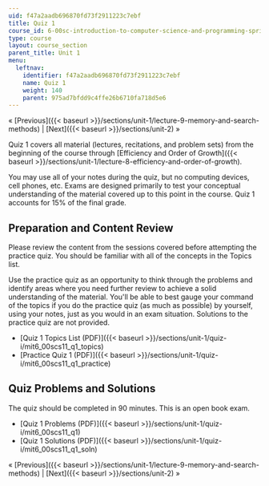 ```yaml
---
uid: f47a2aadb696870fd73f2911223c7ebf
title: Quiz 1
course_id: 6-00sc-introduction-to-computer-science-and-programming-spring-2011
type: course
layout: course_section
parent_title: Unit 1
menu:
  leftnav:
    identifier: f47a2aadb696870fd73f2911223c7ebf
    name: Quiz 1
    weight: 140
    parent: 975ad7bfdd9c4ffe26b6710fa718d5e6
---
```


« [Previous]({{< baseurl >}}/sections/unit-1/lecture-9-memory-and-search-methods) | [Next]({{< baseurl >}}/sections/unit-2) »

Quiz 1 covers all material (lectures, recitations, and problem sets) from the beginning of the course through [Efficiency and Order of Growth]({{< baseurl >}}/sections/unit-1/lecture-8-efficiency-and-order-of-growth).

You may use all of your notes during the quiz, but no computing devices, cell phones, etc. Exams are designed primarily to test your conceptual understanding of the material covered up to this point in the course. Quiz 1 accounts for 15% of the final grade.

Preparation and Content Review
------------------------------

Please review the content from the sessions covered before attempting the practice quiz. You should be familiar with all of the concepts in the Topics list.

Use the practice quiz as an opportunity to think through the problems and identify areas where you need further review to achieve a solid understanding of the material. You'll be able to best gauge your command of the topics if you do the practice quiz (as much as possible) by yourself, using your notes, just as you would in an exam situation. Solutions to the practice quiz are not provided.

*   [Quiz 1 Topics List (PDF)]({{< baseurl >}}/sections/unit-1/quiz-i/mit6_00scs11_q1_topics)
*   [Practice Quiz 1 (PDF)]({{< baseurl >}}/sections/unit-1/quiz-i/mit6_00scs11_q1_practice)

Quiz Problems and Solutions
---------------------------

The quiz should be completed in 90 minutes. This is an open book exam.

*   [Quiz 1 Problems (PDF)]({{< baseurl >}}/sections/unit-1/quiz-i/mit6_00scs11_q1)
*   [Quiz 1 Solutions (PDF)]({{< baseurl >}}/sections/unit-1/quiz-i/mit6_00scs11_q1_soln)

« [Previous]({{< baseurl >}}/sections/unit-1/lecture-9-memory-and-search-methods) | [Next]({{< baseurl >}}/sections/unit-2) »